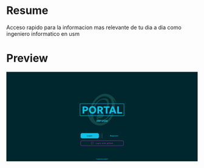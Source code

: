 # Resume
Acceso rapido para la informacion mas relevante de tu dia a dia como ingeniero informatico en usm

# Preview
![Landing](./previews/Landing.png)